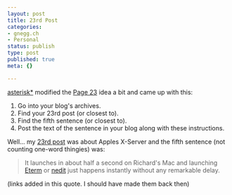 ```yaml
---
layout: post
title: 23rd Post
categories:
- gnegg.ch
- Personal
status: publish
type: post
published: true
meta: {}

---
```

<p>
<a href="http://www.7nights.com/asterisk/archives/23rd_post.php">asterisk*</a> modified the <a href="http://www.gnegg.ch/archives/page_23.html">Page 23</a> idea a bit and came up with this:
</p>
<ol>
   <li>Go into your blog's archives.</li>
   <li>Find your 23rd post (or closest to).</li>
   <li>Find the fifth sentence (or closest to).</li>
   <li>Post the text of the sentence in your blog along with these instructions.</li>
</ol>
<p>
Well... my <a href="http://www.gnegg.ch/archives/23-Apple-X11-cool.html">23rd post</a> was about Apples X-Server and the fifth sentence (not counting one-word thingies) was:
</p>
<blockquote>
It launches in about half a second on Richard's Mac and launching <a href="http://www.eterm.org/">Eterm</a> or <a href="http://www.nedit.org">nedit</a> just happens instantly without any remarkable delay.
</blockquote> <p>(links added in this quote. I should have made them back then)</p>
